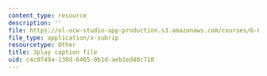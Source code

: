 ```yaml
---
content_type: resource
description: ''
file: https://ol-ocw-studio-app-production.s3.amazonaws.com/courses/6-004-computation-structures-spring-2017/c4c0f49a138d64650b1daeb1ed40c710_EnmOjVUSfdY.srt
file_type: application/x-subrip
resourcetype: Other
title: 3play caption file
uid: c4c0f49a-138d-6465-0b1d-aeb1ed40c710
---
```

